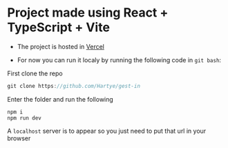 # Project made using React + TypeScript + Vite

- The project is hosted in [Vercel](https://gest-in.vercel.app/)

- For now you can run it localy by running the following code in `git bash`:

First clone the repo
```js
git clone https://github.com/Hartye/gest-in
```

Enter the folder and run the following
```
npm i
npm run dev
```

A `localhost` server is to appear so you just need to put that url in your browser
